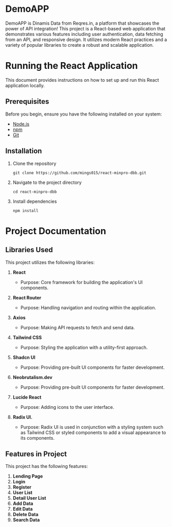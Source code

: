 # DemoAPP
DemoAPP is Dinamis Data from Reqres.in, a platform that showcases the power of API integration! 
This project is a React-based web application that demonstrates various features including user authentication, data fetching from an API, and responsive design. It utilizes modern React practices and a variety of popular libraries to create a robust and scalable application.

# Running the React Application

This document provides instructions on how to set up and run this React application locally.

## Prerequisites

Before you begin, ensure you have the following installed on your system:
- [Node.js](https://nodejs.org/)
- [npm](https://www.npmjs.com/)
- [Git](https://git-scm.com/)

## Installation

1. Clone the repository
   ```
   git clone https://github.com/mings015/react-minpro-dbb.git
   ```

2. Navigate to the project directory
   ```
   cd react-minpro-dbb
   ```

3. Install dependencies
   ```
   npm install
   ```


# Project Documentation

## Libraries Used

This project utilizes the following libraries:

1. **React**
   - Purpose: Core framework for building the application's UI components.

2. **React Router**
   - Purpose: Handling navigation and routing within the application.
   
3. **Axios**
   - Purpose: Making API requests to fetch and send data.

4. **Tailwind CSS**
   - Purpose: Styling the application with a utility-first approach.

5. **Shadcn UI**
   - Purpose: Providing pre-built UI components for faster development.
     
6. **Neobrutalism.dev**
   - Purpose: Providing pre-built UI components for faster development.

6. **Lucide React**
   - Purpose: Adding icons to the user interface.
     
7. **Radix UI.**
   - Purpose: Radix UI is used in conjunction with a styling system such as Tailwind CSS or styled components to add a visual appearance to its components.
  

## Features in Project

This project has the following features:

1. **Lending Page**
2. **Login**
3. **Register**
4. **User List**
5. **Detail User List**
6. **Add Data**
7. **Edit Data**
8. **Delete Data**
9. **Search Data**

   
